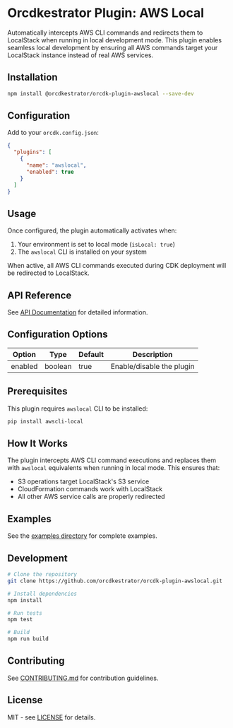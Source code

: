 # Orcdkestrator Plugin: AWS Local

Automatically intercepts AWS CLI commands and redirects them to LocalStack when running in local development mode. This plugin enables seamless local development by ensuring all AWS commands target your LocalStack instance instead of real AWS services.

## Installation

```bash
npm install @orcdkestrator/orcdk-plugin-awslocal --save-dev
```

## Configuration

Add to your `orcdk.config.json`:

```json
{
  "plugins": [
    {
      "name": "awslocal",
      "enabled": true
    }
  ]
}
```

## Usage

Once configured, the plugin automatically activates when:
1. Your environment is set to local mode (`isLocal: true`)
2. The `awslocal` CLI is installed on your system

When active, all AWS CLI commands executed during CDK deployment will be redirected to LocalStack.

## API Reference

See [API Documentation](docs/api.md) for detailed information.

## Configuration Options

| Option | Type | Default | Description |
|--------|------|---------|-------------|
| enabled | boolean | true | Enable/disable the plugin |

## Prerequisites

This plugin requires `awslocal` CLI to be installed:

```bash
pip install awscli-local
```

## How It Works

The plugin intercepts AWS CLI command executions and replaces them with `awslocal` equivalents when running in local mode. This ensures that:
- S3 operations target LocalStack's S3 service
- CloudFormation commands work with LocalStack
- All other AWS service calls are properly redirected

## Examples

See the [examples directory](docs/examples/) for complete examples.

## Development

```bash
# Clone the repository
git clone https://github.com/orcdkestrator/orcdk-plugin-awslocal.git

# Install dependencies
npm install

# Run tests
npm test

# Build
npm run build
```

## Contributing

See [CONTRIBUTING.md](CONTRIBUTING.md) for contribution guidelines.

## License

MIT - see [LICENSE](LICENSE) for details.